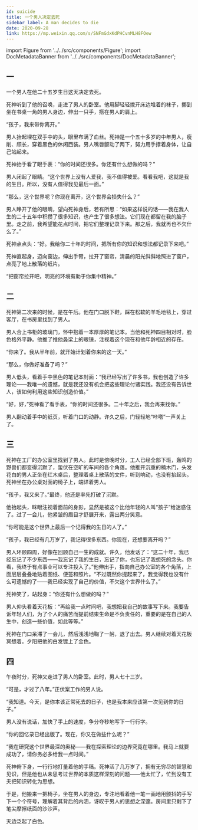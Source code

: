 ```yaml
---
id: suicide
title: 一个男人决定去死
sidebar_label: A man decides to die
date: 2020-09-28
link: https://mp.weixin.qq.com/s/SNFmGdxKdPHCvnMLH8FOew
---
```


import Figure from '../../src/components/Figure';
import DocMetadataBanner from '../../src/components/DocMetadataBanner';

<DocMetadataBanner frontMatter={frontMatter} />

## 一

一个男人在他二十五岁生日这天决定去死。

死神听到了他的召唤，走进了男人的卧室。他用脚轻轻拨开床边堆着的袜子，挪到坐在书桌一角的男人身边，伸出一只手，搭在男人的肩上。

“孩子，我来带你离开。”

男人抬起埋在双手中的头，眼里布满了血丝。死神是一个五十多岁的中年男人，瘦削、颀长，穿着黑色的休闲西装。男人嘴唇颤动了两下，努力用手撑着身体，让自己站起来。

死神抬手看了眼手表：“你的时间还很多。你还有什么想做的吗？”

男人闭起了眼睛。“这个世界上没有人爱我，我不值得被爱。看看我吧，这就是我的生日。所以，没有人值得我见最后一面。”

“那么，这个世界呢？你现在离开，这个世界会损失什么？”

男人睁开了他的眼睛，望向死神身后，若有所思：“如果这样说的话——我在我人生的二十五年中积攒了很多知识，也产生了很多想法。它们现在都留在我的脑子里。走之前，我希望能花点时间，把它们整理记录下来。那之后，我就再也不欠什么了。”

死神点点头：“好。我给你二十年的时间，把所有你的知识和想法都记录下来吧。”

死神直起身，迈向窗边，伸出手臂，拉开了窗帘，清晨的阳光斜斜地照进了窗户，点亮了地上散落的纸片。

“把窗帘拉开吧，明亮的环境有助于你集中精神。”

## 二

死神第二次来的时候，是在午后。他在门口脱下鞋，踩在松软的羊毛地毯上，穿过客厅，在书房里找到了男人。

男人合上书柜的玻璃门，怀中抱着一本厚厚的笔记本。当他和死神四目相对时，脸色格外平静。他推了推他鼻梁上的眼镜，注视着这个现在和他年龄相近的存在。

“你来了。我从半年前，就开始计划着你来的这一天。”

“那么，你做好准备了吗？”

男人低头，看着手中黑色的笔记本封面：“我已经写出了许多书，我也创造了许多理论——我唯一的遗憾，就是我还没有机会把这些理论付诸实践。我还没有告诉世人，该如何利用这些知识创造价值。”

“好，好，”死神看了看手表，“你的时间还很多。二十年之后，我会再来找你。”

男人翻动着手中的纸页，听着门口的动静。许久之后，门轻轻地“咔嗒”一声关上了。

## 三

死神在工厂的办公室里找到了男人。此时是傍晚时分，工人已经全部下班，轰鸣的野兽们都变得沉默了，蛰伏在空旷的车间的各个角落。他推开沉重的楠木门，头发花白的男人正坐在红木桌后，整理着桌上散落的文件，听到响动，也没有抬起头。死神坐在办公桌对面的椅子上，端详着男人。

“孩子，我又来了。”最终，他还是率先打破了沉默。

他抬起头，眯眼注视着面前的身影，显然是被这个比他年轻的人叫“孩子”给迷惑住了。过了一会儿，他紧皱的眉目才舒展开来，露出两分笑意。

“你可能是这个世界上最后一个记得我的生日的人了。”

“孩子，我已经有几万岁了，我记得很多东西。你现在，还想要离开吗？”

男人环顾四周，好像在回顾自己一生的成就。许久，他发话了：“这二十年，我已经忘记了不少东西——我忘记了我的生日，忘记了你，也忘记了我想死的念头。你看，我终于有点事业可以专注投入了。”他伸出手，指向自己办公室的各个角落，上面层层叠叠地贴着图纸、便签和照片。“不过既然你提起来了，我觉得我也没有什么可遗憾的了——我已经实现了自己的价值，不欠这个世界什么了。”

死神笑了，站起身：“你还有什么想做的吗？”

男人仰头看着天花板：“再给我一点时间吧，我想把我自己的故事写下来。我要告诉年轻人们，为了个人的痛苦而提前结束生命是不负责任的，重要的是在自己的人生中，创造一些价值，如此等等。”

死神在门口呆滞了一会儿，然后浅浅地鞠了一躬，退了出去。男人继续对着天花板冥想着。夕阳把他的白发镀上了金色。

## 四

午夜时分，死神又走进了男人的卧室。此时，男人七十三岁。

“可是，才过了八年。”正伏案工作的男人说。

“我知道。今天，是你本该正常死去的日子，也是我本来应该第一次见到你的日子。”

男人没有说话，加快了手上的速度，争分夺秒地写下一行行字。

“你的回忆录已经出版了。现在，你又在做些什么呢？”

“我在研究这个世界最深的奥秘——我在探索理论的边界究竟在哪里。我马上就要成功了，请你务必多给我一点时间。”

死神俯下身，一行行地打量着他的手稿。死神活了几万岁了，拥有无穷尽的智慧和见识，但是他也从未思考过世界的本质这样深刻的问题——他太忙了，忙到没有工夫把知识转化为思想。

于是，他搬来一把椅子，坐在男人的身边，专注地看着他一笔一画地用颤抖的手写下一个个符号，理解着其背后的内涵，讶叹于男人的思想之深邃。房间里只剩下了笔尖摩擦纸面的沙沙声。

天边泛起了白色。
